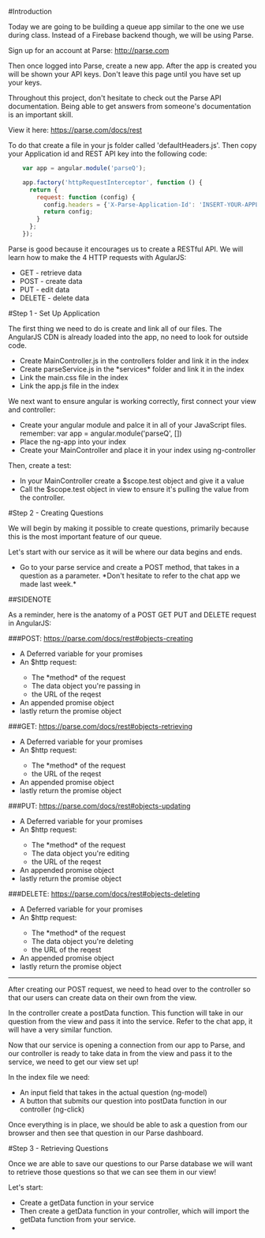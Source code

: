 #Introduction

Today we are going to be building a queue app similar to the one we use during class. Instead of a Firebase backend though, we will be using Parse. 

Sign up for an account at Parse: http://parse.com

Then once logged into Parse, create a new app. After the app is created you will be shown your API keys. Don't leave this page until you have set up your keys. 

Throughout this project, don't hesitate to check out the Parse API documentation. Being able to get answers from someone's documentation is an important skill. 

View it here: https://parse.com/docs/rest

To do that create a file in your js folder called 'defaultHeaders.js'. Then copy your Application id and REST API key into the following code:

````javascript
	var app = angular.module('parseQ');

	app.factory('httpRequestInterceptor', function () {
	  return {
	    request: function (config) {
	      config.headers = {'X-Parse-Application-Id': 'INSERT-YOUR-APPLICATION-ID', 'X-Parse-REST-API-Key': 'INSERT-YOUR-REST-API-KEY'}
	      return config;
	    }
	  };
	});
````


Parse is good because it encourages us to create a RESTful API. We will learn how to make the 4 HTTP requests with AgularJS:

<ul>
	<li>GET - retrieve data</li>
	<li>POST - create data</li>
	<li>PUT - edit data</li>
	<li>DELETE - delete data</li>
</ul>

#Step 1 - Set Up Application

The first thing we need to do is create and link all of our files. The AngularJS CDN is already loaded into the app, no need to look for outside code.

<ul>
	<li>Create MainController.js in the controllers folder and link it in the index</li>
	<li>Create parseService.js in the *services* folder and link it in the index</li>
	<li>Link the main.css file in the index</li>
	<li>Link the app.js file in the index</li>
</ul>

We next want to ensure angular is working correctly, first connect your view and controller: 

<ul>
	<li>Create your angular module and palce it in all of your JavaScript files. remember: var app = angular.module('parseQ', [])</li>
	<li>Place the ng-app into your index</li>
	<li>Create your MainController and place it in your index using ng-controller</li>
</ul>

Then, create a test:

<ul>
	<li>In your MainController create a $scope.test object and give it a value</li>
	<li>Call the $scope.test object in view to ensure it's pulling the value from the controller.</li>
</ul>

#Step 2 - Creating Questions

We will begin by making it possible to create questions, primarily because this is the most important feature of our queue. 

Let's start with our service as it will be where our data begins and ends. 

<ul>
	<li>Go to your parse service and create a POST method, that takes in a question as a parameter. *Don't hesitate to refer to the chat app we made last week.*</li>
</ul>

##SIDENOTE

As a reminder, here is the anatomy of a POST GET PUT and DELETE request in AngularJS:

###POST: https://parse.com/docs/rest#objects-creating

<ul>
	<li>A Deferred variable for your promises</li>
	<li>An $http request:</li>
	<ul>
		<li>The *method* of the request</li>		
		<li>The data object you're passing in</li>
		<li>the URL of the reqest</li>
	</ul>
	<li>An appended promise object</li>
	<li>lastly return the promise object</li>
</ul>

###GET: https://parse.com/docs/rest#objects-retrieving

<ul>
	<li>A Deferred variable for your promises</li>
	<li>An $http request:</li>
	<ul>
		<li>The *method* of the request</li>		
		<li>the URL of the reqest</li>
	</ul>
	<li>An appended promise object</li>
	<li>lastly return the promise object</li>
</ul>

###PUT: https://parse.com/docs/rest#objects-updating

<ul>
	<li>A Deferred variable for your promises</li>
	<li>An $http request:</li>
	<ul>
		<li>The *method* of the request</li>		
		<li>The data object you're editing</li>
		<li>the URL of the reqest</li>
	</ul>
	<li>An appended promise object</li>
	<li>lastly return the promise object</li>
</ul>

###DELETE: https://parse.com/docs/rest#objects-deleting

<ul>
	<li>A Deferred variable for your promises</li>
	<li>An $http request:</li>
	<ul>
		<li>The *method* of the request</li>		
		<li>The data object you're deleting</li>
		<li>the URL of the reqest</li>
	</ul>
	<li>An appended promise object</li>
	<li>lastly return the promise object</li>
</ul>

<hr>

After creating our POST request, we need to head over to the controller so that our users can create data on their own from the view. 

In the controller create a postData function. This function will take in our question from the view and pass it into the service. Refer to the chat app, it will have a very similar function.

Now that our service is opening a connection from our app to Parse, and our controller is ready to take data in from the view and pass it to the service, we need to get our view set up!

In the index file we need: 

<ul>
	<li>An input field that takes in the actual question (ng-model)</li>
	<li>A button that submits our question into postData function in our controller (ng-click) </li>
</ul>

Once everything is in place, we should be able to ask a question from our browser and then see that question in our Parse dashboard. 

#Step 3 - Retrieving Questions

Once we are able to save our questions to our Parse database we will want to retrieve those questions so that we can see them in our view! 

Let's start:

<ul>
	<li>Create a getData function in your service</li>
	<li>Then create a getData function in your controller, which will import the getData function from your service.</li>
	<li></li>
</ul>












